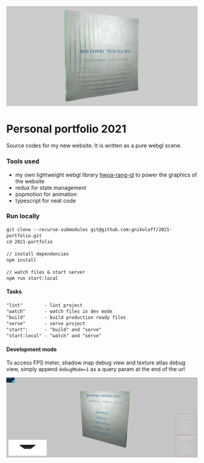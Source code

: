 ![Homepage render](/src/assets/georgi-nikolov-social-preview.png?raw=true)

# Personal portfolio 2021

Source codes for my new website. It is written as a pure webgl scene.

### Tools used

- my own lightweight webgl library [hwoa-rang-gl](https://gnikoloff.github.io/hwoa-rang-gl/) to power the graphics of the website
- redux for state management
- popmotion for animation
- typescript for neat code

### Run locally

```
git clone --recurse-submodules git@github.com:gnikoloff/2021-portfolio.git
cd 2021-portfolio

// install dependencies
npm install

// watch files & start server
npm run start:local
```

#### Tasks

```
"lint"        - lint project
"watch"       - watch files in dev mode
"build"       - build production ready files
"serve"       - serve project
"start":      - "build" and "serve"
"start:local" - "watch" and "serve"
```

#### Development mode

To access FPS meter, shadow map debug view and texture atlas debug view, simply append `debugMode=1` as a query param at the end of the url

![Debug view](/src/assets/debug-view.png?raw=true)
